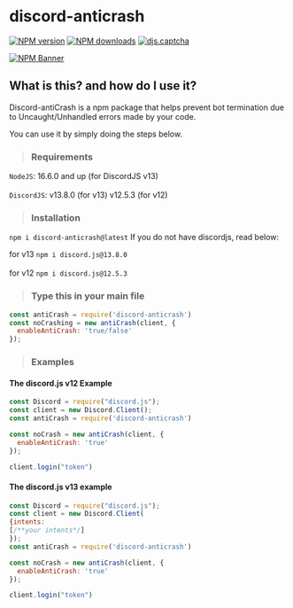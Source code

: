#  discord-anticrash
  <p>
    <a href="https://www.npmjs.com/package/discord-anticrash"><img src="https://img.shields.io/npm/v/discord-anticrash" alt="NPM version" /></a>
    <a href="https://www.npmjs.com/package/discord-anticrash"><img src="https://img.shields.io/npm/dt/discord-anticrash" alt="NPM downloads" /></a>
    <a href="https://www.npmjs.com/package/discord-anticrash"><img src="https://img.shields.io/snyk/vulnerabilities/npm/discord-anticrash?color=success&label=package%20vulnerabilities&logo=snyk&logoColor=red" alt="djs.captcha" /></a>

  </p>
  <p>
    <a href="https://www.npmjs.com/package/discord-anticrash"><img src="https://nodei.co/npm/discord-anticrash.png?downloads=true&stars=true" alt="NPM Banner"></a>
  </p>
  
## What is this? and how do I use it?

Discord-antiCrash is a npm package that helps prevent bot termination due to Uncaught/Unhandled errors made by your code. 

You can use it by simply doing the steps below.

>### Requirements
  `NodeJS`: 16.6.0 and up (for DiscordJS v13)
  <br></br>
`DiscordJS`: v13.8.0 (for v13) v12.5.3 (for v12)

>### Installation

`npm i discord-anticrash@latest`
If you do not have discordjs, read below:

for v13 `npm i discord.js@13.8.0` <br></br>
for v12 `npm i discord.js@12.5.3`

>### Type this in your main file
```js
const antiCrash = require('discord-anticrash')
const noCrashing = new antiCrash(client, {
  enableAntiCrash: 'true/false'
});
```

>### Examples
#### The discord.js v12 Example
```js
const Discord = require("discord.js");
const client = new Discord.Client();
const antiCrash = require('discord-anticrash')

const noCrash = new antiCrash(client, {
  enableAntiCrash: 'true'
});

client.login("token")
```
#### The discord.js v13 example
```js
const Discord = require("discord.js");
const client = new Discord.Client(
{intents:
[/**your intents*/]
});
const antiCrash = require('discord-anticrash')

const noCrash = new antiCrash(client, {
  enableAntiCrash: 'true'
});

client.login("token")
```